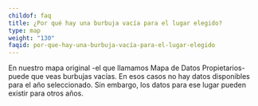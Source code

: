 ```yaml
---
childof: faq
title: ¿Por qué hay una burbuja vacía para el lugar elegido?
type: map
weight: "130"
faqid: por-que-hay-una-burbuja-vacía-para-el-lugar-elegido
---
```

En nuestro mapa original -el que llamamos Mapa de Datos Propietarios- puede que veas burbujas vacías. En esos casos no hay datos disponibles para el año seleccionado. Sin embargo, los datos para ese lugar pueden existir para otros años.